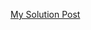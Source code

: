 [My Solution Post](https://leetcode.com/problems/make-the-string-great/solutions/4579449/simple-c-stack)
